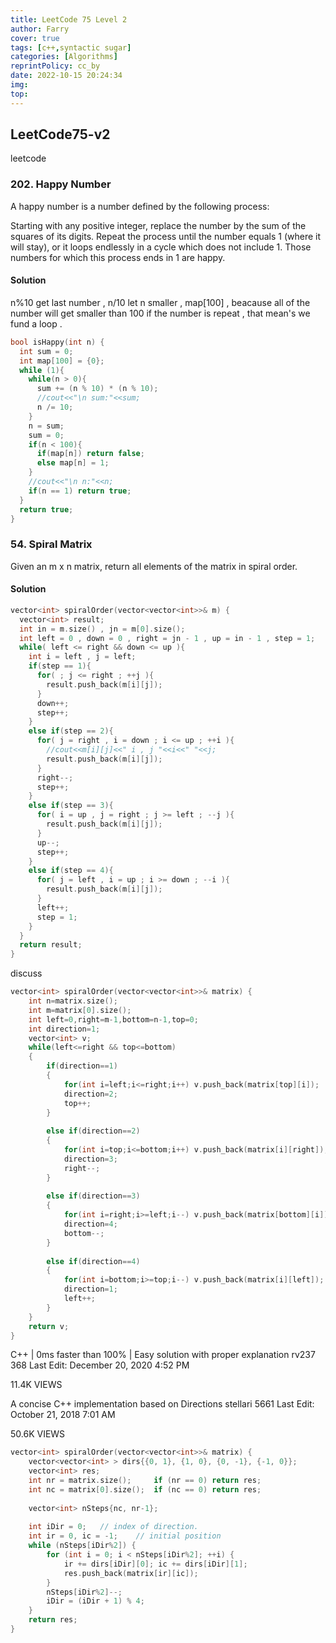 ```yaml
---
title: LeetCode 75 Level 2
author: Farry
cover: true
tags: [c++,syntactic sugar]
categories: [Algorithms]
reprintPolicy: cc_by
date: 2022-10-15 20:24:34
img:
top:
---
```

## LeetCode75-v2
leetcode
<!-- more -->

### 202. Happy Number
A happy number is a number defined by the following process:

Starting with any positive integer, replace the number by the sum of the squares of its digits.
Repeat the process until the number equals 1 (where it will stay), or it loops endlessly in a cycle which does not include 1.
Those numbers for which this process ends in 1 are happy.

#### Solution
n%10 get last number , n/10 let n smaller , map[100] , beacause all of the number will get smaller than 100 if the number is repeat , that mean's we fund a loop .
``` c++
bool isHappy(int n) {
  int sum = 0;
  int map[100] = {0};
  while (1){
    while(n > 0){
      sum += (n % 10) * (n % 10);
      //cout<<"\n sum:"<<sum;
      n /= 10;
    }
    n = sum;
    sum = 0;
    if(n < 100){
      if(map[n]) return false;
      else map[n] = 1;
    }
    //cout<<"\n n:"<<n;
    if(n == 1) return true;
  }
  return true;
}
```

### 54. Spiral Matrix
Given an m x n matrix, return all elements of the matrix in spiral order.

#### Solution
``` c++
vector<int> spiralOrder(vector<vector<int>>& m) {
  vector<int> result;
  int in = m.size() , jn = m[0].size();
  int left = 0 , down = 0 , right = jn - 1 , up = in - 1 , step = 1;
  while( left <= right && down <= up ){
    int i = left , j = left;
    if(step == 1){
      for( ; j <= right ; ++j ){
        result.push_back(m[i][j]);
      }
      down++;
      step++;
    }
    else if(step == 2){
      for( j = right , i = down ; i <= up ; ++i ){
        //cout<<m[i][j]<<" i , j "<<i<<" "<<j;
        result.push_back(m[i][j]);
      }
      right--;
      step++;
    }
    else if(step == 3){
      for( i = up , j = right ; j >= left ; --j ){
        result.push_back(m[i][j]);
      }
      up--;
      step++;
    }
    else if(step == 4){
      for( j = left , i = up ; i >= down ; --i ){
        result.push_back(m[i][j]);
      }
      left++;
      step = 1;
    }
  }
  return result;
}
```
discuss
``` c++
vector<int> spiralOrder(vector<vector<int>>& matrix) {
    int n=matrix.size();
    int m=matrix[0].size();
    int left=0,right=m-1,bottom=n-1,top=0;
    int direction=1;
    vector<int> v;
    while(left<=right && top<=bottom)
    {
        if(direction==1)
        {
            for(int i=left;i<=right;i++) v.push_back(matrix[top][i]);
            direction=2;
            top++;
        }
        
        else if(direction==2)
        {
            for(int i=top;i<=bottom;i++) v.push_back(matrix[i][right]);
            direction=3;
            right--;
        }
        
        else if(direction==3)
        {
            for(int i=right;i>=left;i--) v.push_back(matrix[bottom][i]);
            direction=4;
            bottom--;
        }
        
        else if(direction==4)
        {
            for(int i=bottom;i>=top;i--) v.push_back(matrix[i][left]);
            direction=1;
            left++;
        }
    }
    return v; 
}
```
C++ | 0ms faster than 100% | Easy solution with proper explanation
rv237
368
Last Edit: December 20, 2020 4:52 PM

11.4K VIEWS

A concise C++ implementation based on Directions
stellari
5661
Last Edit: October 21, 2018 7:01 AM

50.6K VIEWS
``` c++
vector<int> spiralOrder(vector<vector<int>>& matrix) {
    vector<vector<int> > dirs{{0, 1}, {1, 0}, {0, -1}, {-1, 0}};
    vector<int> res;
    int nr = matrix.size();     if (nr == 0) return res;
    int nc = matrix[0].size();  if (nc == 0) return res;
    
    vector<int> nSteps{nc, nr-1};
    
    int iDir = 0;   // index of direction.
    int ir = 0, ic = -1;    // initial position
    while (nSteps[iDir%2]) {
        for (int i = 0; i < nSteps[iDir%2]; ++i) {
            ir += dirs[iDir][0]; ic += dirs[iDir][1];
            res.push_back(matrix[ir][ic]);
        }
        nSteps[iDir%2]--;
        iDir = (iDir + 1) % 4;
    }
    return res;
}
```

### 


#### 

### 


#### 

### 


#### 

### 


#### 
